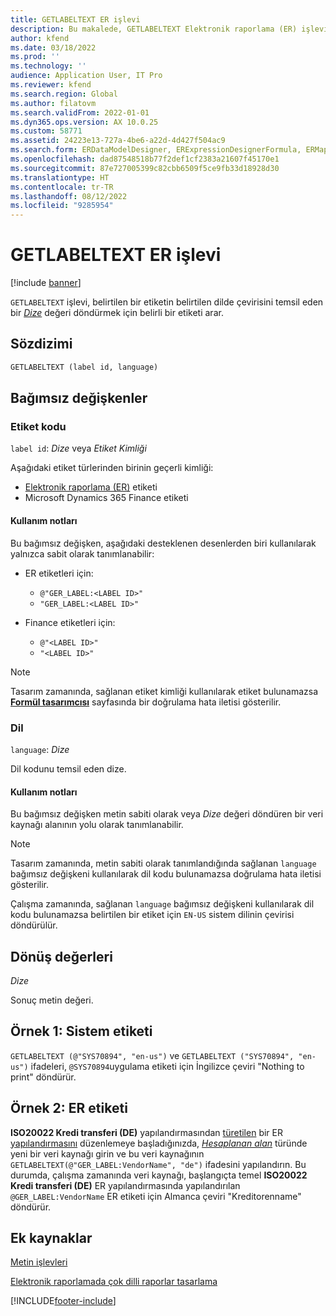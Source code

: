 ```yaml
---
title: GETLABELTEXT ER işlevi
description: Bu makalede, GETLABELTEXT Elektronik raporlama (ER) işlevinin nasıl kullanıldığı hakkında bilgi sağlanmaktadır.
author: kfend
ms.date: 03/18/2022
ms.prod: ''
ms.technology: ''
audience: Application User, IT Pro
ms.reviewer: kfend
ms.search.region: Global
ms.author: filatovm
ms.search.validFrom: 2022-01-01
ms.dyn365.ops.version: AX 10.0.25
ms.custom: 58771
ms.assetid: 24223e13-727a-4be6-a22d-4d427f504ac9
ms.search.form: ERDataModelDesigner, ERExpressionDesignerFormula, ERMappedFormatDesigner, ERModelMappingDesigner
ms.openlocfilehash: dad87548518b77f2def1cf2383a21607f45170e1
ms.sourcegitcommit: 87e727005399c82cbb6509f5ce9fb33d18928d30
ms.translationtype: HT
ms.contentlocale: tr-TR
ms.lasthandoff: 08/12/2022
ms.locfileid: "9285954"
---
```

# <a name="getlabeltext-er-function"></a>GETLABELTEXT ER işlevi

[!include [banner](../includes/banner.md)]

`GETLABELTEXT` işlevi, belirtilen bir etiketin belirtilen dilde çevirisini temsil eden bir *[Dize](er-formula-supported-data-types-primitive.md#string)* değeri döndürmek için belirli bir etiketi arar.

## <a name="syntax"></a>Sözdizimi

```vb
GETLABELTEXT (label id, language)
```

## <a name="arguments"></a>Bağımsız değişkenler

### <a name="label-id"></a>Etiket kodu

`label id`: *Dize* veya *Etiket Kimliği*

Aşağıdaki etiket türlerinden birinin geçerli kimliği:

- [Elektronik raporlama (ER)](general-electronic-reporting.md) etiketi
- Microsoft Dynamics 365 Finance etiketi

#### <a name="usage-notes"></a>Kullanım notları

Bu bağımsız değişken, aşağıdaki desteklenen desenlerden biri kullanılarak yalnızca sabit olarak tanımlanabilir:

- ER etiketleri için:

    - `@"GER_LABEL:<LABEL ID>"`
    - `"GER_LABEL:<LABEL ID>"`

- Finance etiketleri için:

    - `@"<LABEL ID>"`
    - `"<LABEL ID>"`

> [!NOTE]
> Tasarım zamanında, sağlanan etiket kimliği kullanılarak etiket bulunamazsa **[Formül tasarımcısı](er-advanced-formula-editor.md)** sayfasında bir doğrulama hata iletisi gösterilir.

### <a name="language"></a>Dil

`language`: *Dize*

Dil kodunu temsil eden dize.

#### <a name="usage-notes"></a>Kullanım notları

Bu bağımsız değişken metin sabiti olarak veya *Dize* değeri döndüren bir veri kaynağı alanının yolu olarak tanımlanabilir.

> [!NOTE]
> Tasarım zamanında, metin sabiti olarak tanımlandığında sağlanan `language` bağımsız değişkeni kullanılarak dil kodu bulunamazsa doğrulama hata iletisi gösterilir.
>
> Çalışma zamanında, sağlanan `language` bağımsız değişkeni kullanılarak dil kodu bulunamazsa belirtilen bir etiket için `EN-US` sistem dilinin çevirisi döndürülür.

## <a name="return-values"></a>Dönüş değerleri

*Dize*

Sonuç metin değeri.

## <a name="example-1-system-label"></a><a name=example-1></a>Örnek 1: Sistem etiketi

`GETLABELTEXT (@"SYS70894", "en-us")` ve `GETLABELTEXT ("SYS70894", "en-us")` ifadeleri, `@SYS70894`uygulama etiketi için İngilizce çeviri "Nothing to print" döndürür.

## <a name="example-2-er-label"></a><a name=example-2></a>Örnek 2: ER etiketi

**ISO20022 Kredi transferi (DE)** yapılandırmasından [türetilen](er-quick-start2-customize-report.md#DeriveProvidedFormat) bir ER [yapılandırmasını](general-electronic-reporting.md#Configuration) düzenlemeye başladığınızda, *[Hesaplanan alan](er-calculated-field-ds-performance.md)* türünde yeni bir veri kaynağı girin ve bu veri kaynağının `GETLABELTEXT(@"GER_LABEL:VendorName", "de")` ifadesini yapılandırın. Bu durumda, çalışma zamanında veri kaynağı, başlangıçta temel **ISO20022 Kredi transferi (DE)** ER yapılandırmasında yapılandırılan `@GER_LABEL:VendorName` ER etiketi için Almanca çeviri "Kreditorenname" döndürür.

## <a name="additional-resources"></a>Ek kaynaklar

[Metin işlevleri](er-functions-category-text.md)

[Elektronik raporlamada çok dilli raporlar tasarlama](er-design-multilingual-reports.md)

[!INCLUDE[footer-include](../../../includes/footer-banner.md)]
